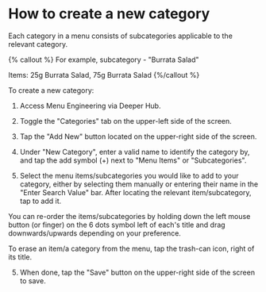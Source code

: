 # How to create a new category

Each category in a menu consists of subcategories applicable to the relevant category.

{% callout %}
For example,
subcategory - "Burrata Salad"

Items: 25g Burrata Salad, 75g Burrata Salad
{%/callout %}


To create a new category:

1. Access Menu Engineering via Deeper Hub. 
 
2. Toggle the "Categories" tab on the upper-left side of the screen. 

3. Tap the "Add New" button located on the upper-right side of the screen. 

4. Under "New Category", enter a valid name to identify the category by, and tap the add symbol (+) next to "Menu Items" or "Subcategories".

5. Select the menu items/subcategories you would like to add to your category, either by selecting them manually or entering their name in the "Enter Search Value" bar. After locating the relevant item/subcategory, tap to add it. 

You can re-order the items/subcategories by holding down the left mouse button (or finger) on the 6 dots symbol left of each's title and drag downwards/upwards depending on your preference. 

To erase an item/a category from the menu, tap the trash-can icon, right of its title. 

5. When done, tap the "Save" button on the upper-right side of the screen to save.




